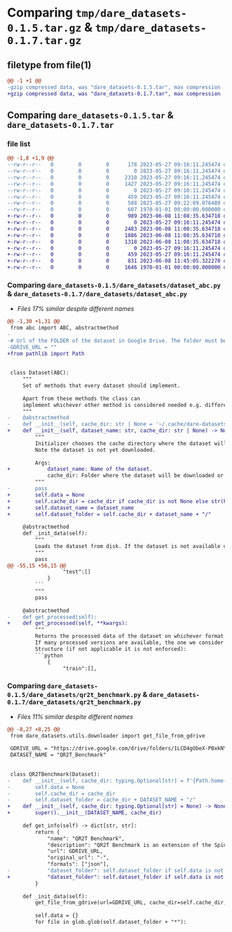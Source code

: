 # Comparing `tmp/dare_datasets-0.1.5.tar.gz` & `tmp/dare_datasets-0.1.7.tar.gz`

## filetype from file(1)

```diff
@@ -1 +1 @@
-gzip compressed data, was "dare_datasets-0.1.5.tar", max compression
+gzip compressed data, was "dare_datasets-0.1.7.tar", max compression
```

## Comparing `dare_datasets-0.1.5.tar` & `dare_datasets-0.1.7.tar`

### file list

```diff
@@ -1,8 +1,9 @@
--rw-r--r--   0        0        0      178 2023-05-27 09:16:11.245474 dare_datasets-0.1.5/README.md
--rw-r--r--   0        0        0        0 2023-05-27 09:16:11.245474 dare_datasets-0.1.5/dare_datasets/__init__.py
--rw-r--r--   0        0        0     2310 2023-05-27 09:16:11.245474 dare_datasets-0.1.5/dare_datasets/dataset_abc.py
--rw-r--r--   0        0        0     1427 2023-05-27 09:16:11.245474 dare_datasets-0.1.5/dare_datasets/qr2t_benchmark.py
--rw-r--r--   0        0        0        0 2023-05-27 09:16:11.245474 dare_datasets-0.1.5/dare_datasets/utils/__init__.py
--rw-r--r--   0        0        0      459 2023-05-27 09:16:11.245474 dare_datasets-0.1.5/dare_datasets/utils/downloader.py
--rw-r--r--   0        0        0      588 2023-05-27 09:22:09.076489 dare_datasets-0.1.5/pyproject.toml
--rw-r--r--   0        0        0      607 1970-01-01 00:00:00.000000 dare_datasets-0.1.5/PKG-INFO
+-rw-r--r--   0        0        0      989 2023-06-08 11:08:35.634718 dare_datasets-0.1.7/README.md
+-rw-r--r--   0        0        0        0 2023-05-27 09:16:11.245474 dare_datasets-0.1.7/dare_datasets/__init__.py
+-rw-r--r--   0        0        0     2483 2023-06-08 11:08:35.634718 dare_datasets-0.1.7/dare_datasets/dataset_abc.py
+-rw-r--r--   0        0        0     1886 2023-06-08 11:08:35.634718 dare_datasets-0.1.7/dare_datasets/iris.py
+-rw-r--r--   0        0        0     1318 2023-06-08 11:08:35.634718 dare_datasets-0.1.7/dare_datasets/qr2t_benchmark.py
+-rw-r--r--   0        0        0        0 2023-05-27 09:16:11.245474 dare_datasets-0.1.7/dare_datasets/utils/__init__.py
+-rw-r--r--   0        0        0      459 2023-05-27 09:16:11.245474 dare_datasets-0.1.7/dare_datasets/utils/downloader.py
+-rw-r--r--   0        0        0      831 2023-06-08 11:45:05.322270 dare_datasets-0.1.7/pyproject.toml
+-rw-r--r--   0        0        0     1646 1970-01-01 00:00:00.000000 dare_datasets-0.1.7/PKG-INFO
```

### Comparing `dare_datasets-0.1.5/dare_datasets/dataset_abc.py` & `dare_datasets-0.1.7/dare_datasets/dataset_abc.py`

 * *Files 17% similar despite different names*

```diff
@@ -1,30 +1,31 @@
 from abc import ABC, abstractmethod
-
-# Url of the FOLDER of the dataset in Google Drive. The folder must be publicly available.
-GDRIVE_URL = ""
+from pathlib import Path
 
 
 class Dataset(ABC):
     """
     Set of methods that every dataset should implement.
 
     Apart from these methods the class can
     implement whichever other method is considered needed e.g. different versions of the dataset.
     """
-    @abstractmethod
-    def __init__(self, cache_dir: str | None = '~/.cache/dare-datasets/') -> None:
+    def __init__(self, dataset_name: str, cache_dir: str | None) -> None:
         """
         Initializer chooses the cache directory where the dataset will be downloaded or retrieved.
         Note the dataset is not yet downloaded.
 
         Args:
+            dataset_name: Name of the dataset.
             cache_dir: Folder where the dataset will be downloaded or retrieved from.
         """
-        pass
+        self.data = None
+        self.cache_dir = cache_dir if cache_dir is not None else str(Path.home()) + '/.cache/dare-datasets/'
+        self.dataset_name = dataset_name
+        self.dataset_folder = self.cache_dir + dataset_name + "/"
 
     @abstractmethod
     def _init_data(self):
         """
         Loads the dataset from disk. If the dataset is not available on disk, it is downloaded and saved in cache.
         """
         pass
@@ -55,15 +56,15 @@
                  "test":[]
             }
         ```
         """
         pass
 
     @abstractmethod
-    def get_processed(self):
+    def get_processed(self, **kwargs):
         """
         Returns the processed data of the dataset on whichever format we consider default.
         If many processed versions are available, the one we consider default should be the one returned.
         Structure (if not applicable it is not enforced):
         ```python
             {
                  "train":[],
```

### Comparing `dare_datasets-0.1.5/dare_datasets/qr2t_benchmark.py` & `dare_datasets-0.1.7/dare_datasets/qr2t_benchmark.py`

 * *Files 11% similar despite different names*

```diff
@@ -8,27 +8,25 @@
 from dare_datasets.utils.downloader import get_file_from_gdrive
 
 GDRIVE_URL = "https://drive.google.com/drive/folders/1LCD4gObeX-PBxkNYNuZxSmrTBvzEK095?usp=sharing"
 DATASET_NAME = "QR2T_Benchmark"
 
 
 class QR2TBenchmark(Dataset):
-    def __init__(self, cache_dir: typing.Optional[str] = f'{Path.home()}/.cache/dare-datasets/') -> None:
-        self.data = None
-        self.cache_dir = cache_dir
-        self.dataset_folder = cache_dir + DATASET_NAME + "/"
+    def __init__(self, cache_dir: typing.Optional[str] = None) -> None:
+        super().__init__(DATASET_NAME, cache_dir)
 
     def get_info(self) -> dict[str, str]:
         return {
             "name": "QR2T Benchmark",
             "description": "QR2T Benchmark is an extension of the Spider dataset for the QR2T task.",
             "url": GDRIVE_URL,
             "original_url": "-",
             "formats": ["json"],
-            "dataset_folder": self.dataset_folder if self.data is not None else "NOT_YET_DOWNLOADED"
+            "dataset_folder": self.dataset_folder if self.data is not None else "NOT_YET_LOADED"
         }
 
     def _init_data(self):
         get_file_from_gdrive(url=GDRIVE_URL, cache_dir=self.cache_dir, folder_name=DATASET_NAME)
 
         self.data = {}
         for file in glob.glob(self.dataset_folder + "*"):
```

